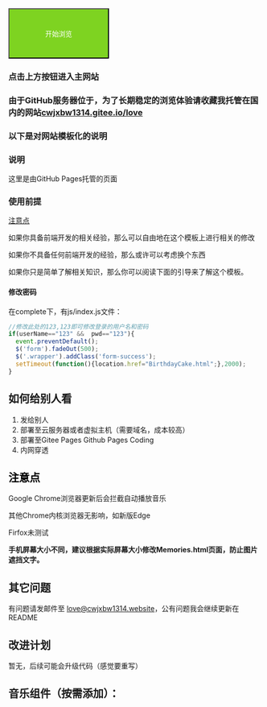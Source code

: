 <a href="complete">
<button type="button" class="btn"  style="background-color: #7ED321;width: 200px;height: 100px;color: #FFFFFF">
开始浏览
</button>
</a>


### 点击上方按钮进入主网站

### 由于GitHub服务器位于，为了长期稳定的浏览体验请收藏我托管在国内的网站<a href="cwjxbw1314.gitee.io/love">cwjxbw1314.gitee.io/love</a>

### 以下是对网站模板化的说明

### 说明

这里是由GitHub Pages托管的页面

### 使用前提

 <a href="#important">注意点</a>

如果你具备前端开发的相关经验，那么可以自由地在这个模板上进行相关的修改

如果你不具备任何前端开发的经验，那么或许可以考虑换个东西

如果你只是简单了解相关知识，那么你可以阅读下面的引导来了解这个模板。

#### 修改密码
 在complete下，有js/index.js文件：
 ```javascript
 //修改此处的123,123即可修改登录的用户名和密码
 if(userName=="123" &&  pwd=="123"){
   event.preventDefault();
   $('form').fadeOut(500);
   $('.wrapper').addClass('form-success');
   setTimeout(function(){location.href="BirthdayCake.html";},2000);
 }
 ```


## 如何给别人看
1. 发给别人
2. 部署至云服务器或者虚拟主机（需要域名，成本较高）
3. 部署至Gitee Pages Github Pages Coding
4. 内网穿透

## <a id="important" style="color: #000;">注意点</a>

Google Chrome浏览器更新后会拦截自动播放音乐

其他Chrome内核浏览器无影响，如新版Edge

Firfox未测试

**手机屏幕大小不同，建议根据实际屏幕大小修改Memories.html页面，防止图片遮挡文字。**


## 其它问题
有问题请发邮件至 love@cwjxbw1314.website，公有问题我会继续更新在README

## 改进计划
暂无，后续可能会升级代码（感觉要重写）

## 音乐组件（按需添加）：
<body>
<meting-js 
	server="netease" 
	type="song" 
	id="1403250178"
	fixed="true" 
	autoplay="true"
	loop="all"
	order="random"
	preload="auto"
	list-folded="ture"
	list-max-height="500px"
	lrc-type="0">
</meting-js>
</body>
